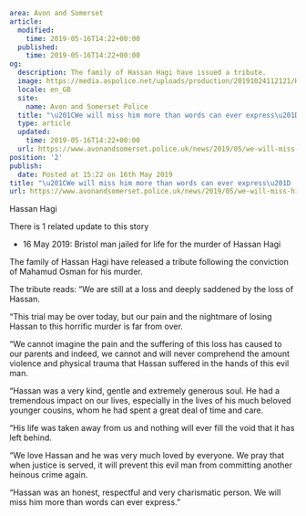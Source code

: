 ```yaml
area: Avon and Somerset
article:
  modified:
    time: 2019-05-16T14:22+00:00
  published:
    time: 2019-05-16T14:22+00:00
og:
  description: The family of Hassan Hagi have issued a tribute.
  image: https://media.aspolice.net/uploads/production/20191024112121/Hassan-Hagi-for-website.jpg
  locale: en_GB
  site:
    name: Avon and Somerset Police
  title: "\u201CWe will miss him more than words can ever express\u201D | Avon and Somerset Police"
  type: article
  updated:
    time: 2019-05-16T14:22+00:00
  url: https://www.avonandsomerset.police.uk/news/2019/05/we-will-miss-him-more-than-words-can-ever-express/
position: '2'
publish:
  date: Posted at 15:22 on 16th May 2019
title: "\u201CWe will miss him more than words can ever express\u201D | Avon and Somerset Police"
url: https://www.avonandsomerset.police.uk/news/2019/05/we-will-miss-him-more-than-words-can-ever-express/
```

Hassan Hagi

There is 1 related update to this story

 * 16 May 2019: Bristol man jailed for life for the murder of Hassan Hagi

The family of Hassan Hagi have released a tribute following the conviction of Mahamud Osman for his murder.

The tribute reads: “We are still at a loss and deeply saddened by the loss of Hassan.

“This trial may be over today, but our pain and the nightmare of losing Hassan to this horrific murder is far from over.

“We cannot imagine the pain and the suffering of this loss has caused to our parents and indeed, we cannot and will never comprehend the amount violence and physical trauma that Hassan suffered in the hands of this evil man.

“Hassan was a very kind, gentle and extremely generous soul. He had a tremendous impact on our lives, especially in the lives of his much beloved younger cousins, whom he had spent a great deal of time and care.

“His life was taken away from us and nothing will ever fill the void that it has left behind.

“We love Hassan and he was very much loved by everyone. We pray that when justice is served, it will prevent this evil man from committing another heinous crime again.

“Hassan was an honest, respectful and very charismatic person. We will miss him more than words can ever express.”
